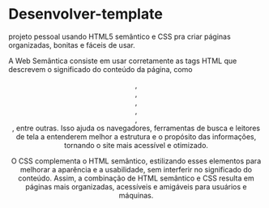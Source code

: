 # Desenvolver-template
projeto pessoal usando HTML5 semântico e CSS pra criar páginas organizadas, bonitas e fáceis de usar. 

A Web Semântica consiste em usar corretamente as tags HTML que descrevem o significado do conteúdo da página, como <header>, <nav>, <main>, <section>, <article>, <footer>, entre outras. Isso ajuda os navegadores, ferramentas de busca e leitores de tela a entenderem melhor a estrutura e o propósito das informações, tornando o site mais acessível e otimizado.

O CSS complementa o HTML semântico, estilizando esses elementos para melhorar a aparência e a usabilidade, sem interferir no significado do conteúdo. Assim, a combinação de HTML semântico e CSS resulta em páginas mais organizadas, acessíveis e amigáveis para usuários e máquinas.

